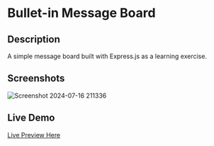 # Bullet-in Message Board

## Description
  A simple message board built with Express.js as a learning exercise.

## Screenshots
![Screenshot 2024-07-16 211336](https://github.com/user-attachments/assets/b875dde9-5be5-45d9-945c-8bb65ae5a869)

## Live Demo
[Live Preview Here](https://bullet-in-board.onrender.com/)


